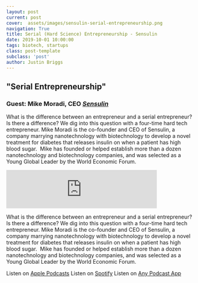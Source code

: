 ```yaml
---
layout: post
current: post
cover:  assets/images/sensulin-serial-entrepreneurship.png
navigation: True
title: Serial (Hard Science) Entrepreneurship - Sensulin
date: 2019-10-01 10:00:00
tags: biotech, startups
class: post-template
subclass: 'post'
author: Justin Briggs
---
```




## "Serial Entrepreneurship" 
### Guest: Mike Moradi, CEO [*Sensulin*](https://www.sensulin.com/)

What is the difference between an entrepreneur and a serial entrepreneur? Is there a difference? We dig into this question with a four-time hard tech entrepreneur. Mike Moradi is the co-founder and CEO of Sensulin, a company marrying nanotechnology with biotechnology to develop a novel treatment for diabetes that releases insulin on when a patient has high blood sugar.  Mike has founded or helped establish more than a dozen nanotechnology and biotechnology companies, and was selected as a Young Global Leader by the World Economic Forum.

<iframe src="https://anchor.fm/tomorrowscale/embed/episodes/Serial-Entrepreneurship-with-Mike-Moradi---Sensulin-e5o61u/a-apcd03" width="400px" height="102px" frameborder="0" scrolling="no"></iframe>

What is the difference between an entrepreneur and a serial entrepreneur? Is there a difference? We dig into this question with a four-time hard tech entrepreneur. Mike Moradi is the co-founder and CEO of Sensulin, a company marrying nanotechnology with biotechnology to develop a novel treatment for diabetes that releases insulin on when a patient has high blood sugar.  Mike has founded or helped establish more than a dozen nanotechnology and biotechnology companies, and was selected as a Young Global Leader by the World Economic Forum.

Listen on [Apple Podcasts](https://podcasts.apple.com/us/podcast/serial-entrepreneurship-with-mike-moradi-sensulin/id1472883653?i=1000451987912)
Listen on [Spotify](https://open.spotify.com/show/6PqybxGA3Qy4L6SpBlPaDc)
Listen on [Any Podcast App](https://anchor.fm/tomorrowscale/episodes/Serial-Entrepreneurship-with-Mike-Moradi---Sensulin-e5o61u)